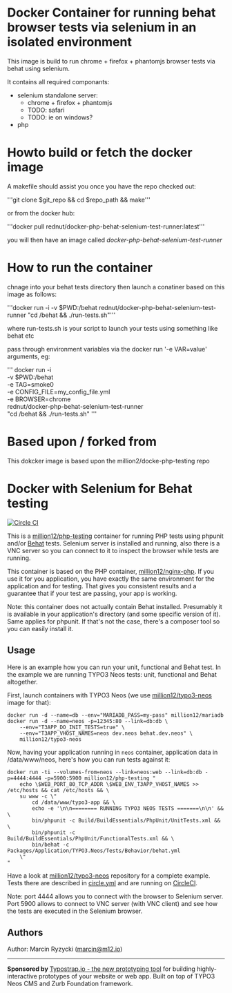 # Docker Container for running behat browser tests via selenium in an isolated environment

This image is build to run chrome + firefox + phantomjs browser tests via behat using selenium.

It contains all required componants:

- selenium standalone server:
  - chrome + firefox + phantomjs
  - TODO: safari
  - TODO: ie on windows?
- php


# Howto build or fetch the docker image

A makefile should assist you once you have the repo checked out:

'''git clone $git_repo && cd $repo_path && make'''

or from the docker hub:

'''docker pull rednut/docker-php-behat-selenium-test-runner:latest'''

you will then have an image called *docker-php-behat-selenium-test-runner*




# How to run the container

chnage into your behat tests directory then launch a conatiner based on this image as follows:


'''docker run -i -v $PWD:/behat rednut/docker-php-behat-selenium-test-runner "cd /behat && ./run-tests.sh"'''

where run-tests.sh is your script to launch your tests using something like behat etc


pass through environment variables via the docker run '-e VAR=value' arguments, eg:


'''
docker run -i \
  -v $PWD:/behat \
  -e TAG=smoke0 \
  -e CONFIG_FILE=my_config_file.yml \
  -e BROWSER=chrome \
      rednut/docker-php-behat-selenium-test-runner \
      "cd /behat && ./run-tests.sh"
'''

# Based upon / forked from

This dokcker image is based upon the million2/docke-php-testing repo



# Docker with Selenium for Behat testing
[![Circle CI](https://circleci.com/gh/million12/docker-php-testing.png?style=badge)](https://circleci.com/gh/million12/docker-php-testing)

This is a [million12/php-testing](https://registry.hub.docker.com/u/million12/php-testing) container for running PHP tests using phpunit and/or [Behat](http://behat.org/) tests. Selenium server is installed and running, also there is a VNC server so you can connect to it to inspect the browser while tests are running.

This container is based on the PHP container, [million12/nginx-php](https://github.com/million12/docker-nginx-php). If you use it for you application, you have exactly the same environment for the application and for testing. That gives you consistent results and a guarantee that if your test are passing, your app is working.

Note: this container does not actually contain Behat installed. Presumably it is available in your application's directory (and some specific version of it). Same applies for phpunit. If that's not the case, there's a composer tool so you can easily install it.

## Usage

Here is an example how you can run your unit, functional and Behat test. In the example we are running TYPO3 Neos tests: unit, functional and Behat altogether.

First, launch containers with TYPO3 Neos (we use [million12/typo3-neos](https://github.com/million12/docker-typo3-neos) image for that):  
```
docker run -d --name=db --env="MARIADB_PASS=my-pass" million12/mariadb
docker run -d --name=neos -p=12345:80 --link=db:db \
    --env="T3APP_DO_INIT_TESTS=true" \
    --env="T3APP_VHOST_NAMES=neos dev.neos behat.dev.neos" \
    million12/typo3-neos
```

Now, having your application running in `neos` container, application data in /data/www/neos, here's how you can run tests against it:
```
docker run -ti --volumes-from=neos --link=neos:web --link=db:db -p=4444:4444 -p=5900:5900 million12/php-testing "
    echo \$WEB_PORT_80_TCP_ADDR \$WEB_ENV_T3APP_VHOST_NAMES >> /etc/hosts && cat /etc/hosts && \
    su www -c \"
        cd /data/www/typo3-app && \
        echo -e '\n\n======== RUNNING TYPO3 NEOS TESTS =======\n\n' && \
        bin/phpunit -c Build/BuildEssentials/PhpUnit/UnitTests.xml && \
        bin/phpunit -c Build/BuildEssentials/PhpUnit/FunctionalTests.xml && \
        bin/behat -c Packages/Application/TYPO3.Neos/Tests/Behavior/behat.yml
    \"
"
```

Have a look at [million12/typo3-neos](https://github.com/million12/docker-typo3-neos) repository for a complete example. Tests there are described in [circle.yml](https://github.com/million12/docker-typo3-neos/blob/master/circle.yml) and are running on [CircleCI](https://circleci.com/gh/million12/docker-typo3-neos).

Note: port 4444 allows you to connect with the browser to Selenium server. Port 5900 allows to connect to VNC server (with VNC client) and see how the tests are executed in the Selenium browser.

## Authors

Author: Marcin Ryzycki (<marcin@m12.io>)  

---

**Sponsored by** [Typostrap.io - the new prototyping tool](http://typostrap.io/) for building highly-interactive prototypes of your website or web app. Built on top of TYPO3 Neos CMS and Zurb Foundation framework.
